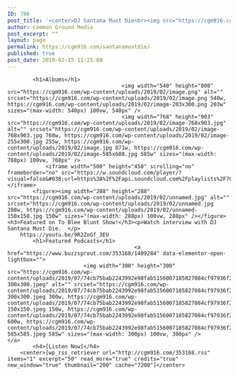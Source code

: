 ```yaml
---
ID: 786
post_title: '<center>DJ Santana Must Die<br><img src="https://cgm916.com/wp-content/uploads/2019/02/44387600_350680445699060_6498748086825779200_n.jpg"></center>'
author: Common Ground Media
post_excerpt: ""
layout: page
permalink: https://cgm916.com/santanamustdie/
published: true
post_date: 2019-02-15 11:25:08
---
```

<!-- d751713988987e9331980363e24189ce -->		
			<h1>Albums</h1>		
										<img width="540" height="800" src="https://cgm916.com/wp-content/uploads/2019/02/image.png" alt="" srcset="https://cgm916.com/wp-content/uploads/2019/02/image.png 540w, https://cgm916.com/wp-content/uploads/2019/02/image-203x300.png 203w" sizes="(max-width: 540px) 100vw, 540px" />											
										<img width="768" height="903" src="https://cgm916.com/wp-content/uploads/2019/02/image-768x903.jpg" alt="" srcset="https://cgm916.com/wp-content/uploads/2019/02/image-768x903.jpg 768w, https://cgm916.com/wp-content/uploads/2019/02/image-255x300.jpg 255w, https://cgm916.com/wp-content/uploads/2019/02/image.jpg 871w, https://cgm916.com/wp-content/uploads/2019/02/image-585x688.jpg 585w" sizes="(max-width: 768px) 100vw, 768px" />											
				<iframe width="500" height="450" scrolling="no" frameborder="no" src="https://w.soundcloud.com/player/?visual=false&#038;url=https%3A%2F%2Fapi.soundcloud.com%2Fplaylists%2F708295725&#038;show_artwork=true&#038;maxwidth=500&#038;maxheight=750&#038;dnt=1&#038;auto_play=false&#038;buying=true&#038;liking=true&#038;download=true&#038;sharing=true&#038;show_comments=true&#038;show_playcount=true&#038;show_user=true&#038;color"></iframe>			
			<figure><img width="288" height="288" src="https://cgm916.com/wp-content/uploads/2019/02/unnamed.jpg" alt="" srcset="https://cgm916.com/wp-content/uploads/2019/02/unnamed.jpg 288w, https://cgm916.com/wp-content/uploads/2019/02/unnamed-150x150.jpg 150w" sizes="(max-width: 288px) 100vw, 288px" /></figure><h3>Featured on To Blee Blunt Show!</h3><p>Watch interview with DJ Santana Must Die.  </p>		
		https://youtu.be/9R2ZoGf_3EU		
			<h1>Featured Podcasts</h1>		
											<a href="https://www.buzzsprout.com/353168/1409284" data-elementor-open-lightbox="">
							<img width="300" height="300" src="https://cgm916.com/wp-content/uploads/2019/07/74cb75bab2243992e98fab5156007185827084cf97936f24c0c66a651388df90-300x300.jpeg" alt="" srcset="https://cgm916.com/wp-content/uploads/2019/07/74cb75bab2243992e98fab5156007185827084cf97936f24c0c66a651388df90-300x300.jpeg 300w, https://cgm916.com/wp-content/uploads/2019/07/74cb75bab2243992e98fab5156007185827084cf97936f24c0c66a651388df90-150x150.jpeg 150w, https://cgm916.com/wp-content/uploads/2019/07/74cb75bab2243992e98fab5156007185827084cf97936f24c0c66a651388df90.jpeg 600w, https://cgm916.com/wp-content/uploads/2019/07/74cb75bab2243992e98fab5156007185827084cf97936f24c0c66a651388df90-585x585.jpeg 585w" sizes="(max-width: 300px) 100vw, 300px" />								</a>
			<h4>[Listen Now]</h4>		
		<center>[wp_rss_retriever url="http://cgm916.com/353168.rss" items="1" excerpt="50" read_more="true" credits="true" new_window="true" thumbnail="200" cache="7200"]</center>